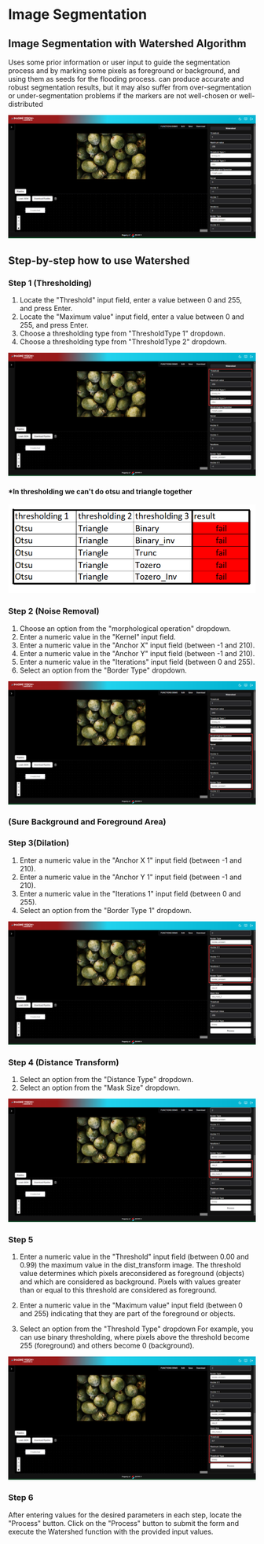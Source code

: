 # **Image Segmentation**

## Image Segmentation with Watershed Algorithm

Uses some prior information or user input to guide the segmentation process and by marking some pixels as foreground or background, and using them as seeds for the flooding process. can produce accurate and robust segmentation results, but it may also suffer from over-segmentation or under-segmentation problems if the markers are not well-chosen or well-distributed

![logo](_media/Advanced%20Function/Image%20segmentation/WatershedPage.png)

## Step-by-step how to use Watershed

### Step 1 (Thresholding)

1. Locate the "Threshold" input field, enter a value between 0 and 255, and press Enter.
2. Locate the "Maximum value" input field, enter a value between 0 and 255, and press Enter.
3. Choose a thresholding type from "ThresholdType 1" dropdown.
4. Choose a thresholding type from "ThresholdType 2" dropdown.

![logo](_media/Advanced%20Function/Image%20segmentation/WatershedThresholding.png)

#### \*In thresholding we can't do otsu and triangle together

![logo](_media/Advanced%20Function/Image%20segmentation/wateshed%20fail.PNG)

### Step 2 (Noise Removal)

1. Choose an option from the "morphological operation" dropdown.
2. Enter a numeric value in the "Kernel" input field.
3. Enter a numeric value in the "Anchor X" input field (between -1 and 210).
4. Enter a numeric value in the "Anchor Y" input field (between -1 and 210).
5. Enter a numeric value in the "Iterations" input field (between 0 and 255).
6. Select an option from the "Border Type" dropdown.

![logo](_media/Advanced%20Function/Image%20segmentation/WatershedMorph.png)

### (Sure Background and Foreground Area)

### Step 3(Dilation)

1. Enter a numeric value in the "Anchor X 1" input field (between -1 and 210).
2. Enter a numeric value in the "Anchor Y 1" input field (between -1 and 210).
3. Enter a numeric value in the "Iterations 1" input field (between 0 and 255).
4. Select an option from the "Border Type 1" dropdown.

![logo](_media/Advanced%20Function/Image%20segmentation/WatershedDilation.png)

### Step 4 (Distance Transform)

1. Select an option from the "Distance Type" dropdown.
2. Select an option from the "Mask Size" dropdown.

![logo](_media/Advanced%20Function/Image%20segmentation/DistanceTransform.png)

### Step 5

1. Enter a numeric value in the "Threshold" input field (between 0.00 and 0.99) the maximum value in the dist_transform image. The threshold value determines which pixels areconsidered as foreground (objects) and which are considered as background. Pixels with values greater than or equal to this threshold are considered as foreground.

2. Enter a numeric value in the "Maximum value" input field (between 0 and 255) indicating that they are part of the foreground or objects.

3. Select an option from the "Threshold Type" dropdown For example, you can use binary thresholding, where pixels above the threshold become 255 (foreground) and others become 0 (background).

![logo](<_media/Advanced%20Function/Image%20segmentation/WatershedThresholding(2).png>)

### Step 6

After entering values for the desired parameters in each step, locate the "Process" button.
Click on the "Process" button to submit the form and execute the Watershed function with the provided input values.
